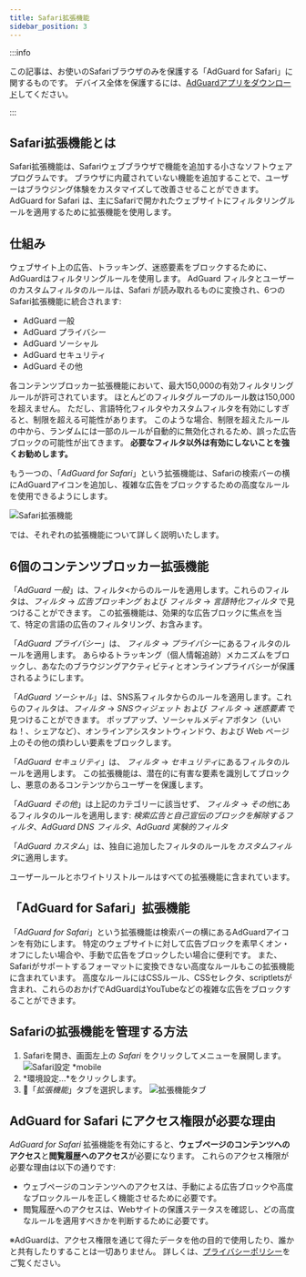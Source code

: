 ```yaml
---
title: Safari拡張機能
sidebar_position: 3
---
```


:::info

この記事は、お使いのSafariブラウザのみを保護する「AdGuard  for Safari」に関するものです。 デバイス全体を保護するには、[AdGuardアプリをダウンロード](https://agrd.io/download-kb-adblock)してください。

:::

## Safari拡張機能とは

Safari拡張機能は、Safariウェブブラウザで機能を追加する小さなソフトウェアプログラムです。 ブラウザに内蔵されていない機能を追加することで、ユーザーはブラウジング体験をカスタマイズして改善させることができます。 AdGuard for Safari は、主にSafariで開かれたウェブサイトにフィルタリングルールを適用するために拡張機能を使用します。

## 仕組み

ウェブサイト上の広告、トラッキング、迷惑要素をブロックするために、AdGuardはフィルタリングルールを使用します。 AdGuard フィルタとユーザーのカスタムフィルタのルールは、Safari が読み取れるものに変換され、6つのSafari拡張機能に統合されます:

- AdGuard 一般
- AdGuard プライバシー
- AdGuard ソーシャル
- AdGuard セキュリティ
- AdGuard その他

各コンテンツブロッカー拡張機能において、最大150,000の有効フィルタリングルールが許可されています。 ほとんどのフィルタグループのルール数は150,000を超えません。 ただし、言語特化フィルタやカスタムフィルタを有効にしすぎると、制限を超える可能性があります。 このような場合、制限を超えたルールの中から、ランダムには一部のルールが自動的に無効化されるため、誤った広告ブロックの可能性が出てきます。 **必要なフィルタ以外は有効にしないことを強くお勧めします。**

もう一つの、「*AdGuard for Safari*」という拡張機能は、Safariの検索バーの横にAdGuardアイコンを追加し、複雑な広告をブロックするための高度なルールを使用できるようにします。

![Safari拡張機能](https://cdn.adtidy.org/content/kb/ad_blocker/safari/adguard-for-safari-icon1.png)

では、それぞれの拡張機能について詳しく説明いたします。

## 6個のコンテンツブロッカー拡張機能

「*AdGuard 一般*」は、フィルタ<からのルールを適用します。これらのフィルタは、*フィルタ* → *広告ブロッキング* および *フィルタ* → *言語特化フィルタ* で見つけることができます。 この拡張機能は、効果的な広告ブロックに焦点を当て、特定の言語の広告のフィルタリング、お含みます。

「*AdGuard プライバシー*」は、 *フィルタ* → *プライバシー*にあるフィルタのルールを適用します。 あらゆるトラッキング（個人情報追跡）メカニズムをブロックし、あなたのブラウジングアクティビティとオンラインプライバシーが保護されるようにします。

「*AdGuard ソーシャル*」は、SNS系フィルタからのルールを適用します。これらのフィルタは、*フィルタ* → *SNSウィジェット* および *フィルタ* → *迷惑要素* で見つけることができます。 ポップアップ、ソーシャルメディアボタン（いいね！、シェアなど）、オンラインアシスタントウィンドウ、および Web ページ上のその他の煩わしい要素をブロックします。

「*AdGuard セキュリティ*」は、 *フィルタ* → *セキュリティ*にあるフィルタのルールを適用します。 この拡張機能は、潜在的に有害な要素を識別してブロックし、悪意のあるコンテンツからユーザーを保護します。

「*AdGuard その他*」は上記のカテゴリーに該当せず、 *フィルタ* → *その他*にあるフィルタのルールを適用します: *検索広告と自己宣伝のブロックを解除するフィルタ*、*AdGuard DNS フィルタ*、*AdGuard 実験的フィルタ*

「*AdGuard カスタム*」は、独自に追加したフィルタのルールを*カスタムフィルタ*に適用します。

ユーザールールとホワイトリストルールはすべての拡張機能に含まれています。

## 「AdGuard for Safari」拡張機能

「*AdGuard for Safari*」という拡張機能は検索バーの横にあるAdGuardアイコンを有効にします。 特定のウェブサイトに対して広告ブロックを素早くオン・オフにしたい場合や、手動で広告をブロックしたい場合に便利です。 また、Safariがサポートするフォーマットに変換できない高度なルールもこの拡張機能に含まれています。 高度なルールにはCSSルール、CSSセレクタ、scriptletsが含まれ、これらのおかげでAdGuardはYouTubeなどの複雑な広告をブロックすることができます。

## Safariの拡張機能を管理する方法

1. Safariを開き、画面左上の *Safari* をクリックしてメニューを展開します。 ![Safari設定 *mobile](https://cdn.adtidy.org/content/kb/ad_blocker/safari/adguard-for-safari-settings1.png)
1. *環境設定...*をクリックします。
1. 🧩「*拡張機能*」タブを選択します。 ![拡張機能タブ](https://cdn.adtidy.org/content/kb/ad_blocker/safari/adguard-for-safari-extensions1.png)

## AdGuard for Safari にアクセス権限が必要な理由

*AdGuard for Safari* 拡張機能を有効にすると、**ウェブページのコンテンツへのアクセス**と**閲覧履歴へのアクセス**が必要になります。 これらのアクセス権限が必要な理由は以下の通りです:

- ウェブページのコンテンツへのアクセスは、手動による広告ブロックや高度なブロックルールを正しく機能させるために必要です。
- 閲覧履歴へのアクセスは、Webサイトの保護ステータスを確認し、どの高度なルールを適用すべきかを判断するために必要です。

※AdGuardは、アクセス権限を通じて得たデータを他の目的で使用したり、誰かと共有したりすることは一切ありません。 詳しくは、[プライバシーポリシー](https://adguard.com/privacy.html)をご覧ください。

